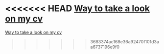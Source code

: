 <<<<<<< HEAD
[Way to take a look on my cv ](https://github.com/d544s/rsschool-cv/tree/rsschool-cv-html)
=======
[Way to take a look on my cv ](https://github.com/d544s/rsschool-cv)
>>>>>>> 3683374ac168e36a92470f101d3aa6737196e9f0
